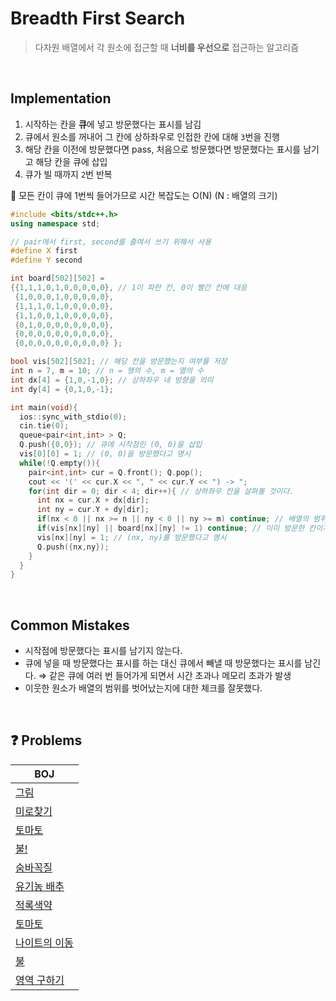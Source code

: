 # Breadth First Search

> 다차원 배열에서 각 원소에 접근할 때 **너비를 우선으로** 접근하는 알고리즘

<br/>

## Implementation

1. 시작하는 칸을 **큐**에 넣고 방문했다는 표시를 남김
2. 큐에서 원소를 꺼내어 그 칸에 상하좌우로 인접한 칸에 대해 `3`번을 진행
3. 해당 칸을 이전에 방문했다면 pass, 처음으로 방문했다면 방문했다는 표시를 남기고 해당 칸을 큐에 삽입
4. 큐가 빌 때까지 `2`번 반복

💛 모든 칸이 큐에 1번씩 들어가므로 시간 복잡도는 O(N) (N : 배열의 크기)

```cpp
#include <bits/stdc++.h>
using namespace std;

// pair에서 first, second를 줄여서 쓰기 위해서 사용
#define X first
#define Y second

int board[502][502] =
{{1,1,1,0,1,0,0,0,0,0}, // 1이 파란 칸, 0이 빨간 칸에 대응
 {1,0,0,0,1,0,0,0,0,0},
 {1,1,1,0,1,0,0,0,0,0},
 {1,1,0,0,1,0,0,0,0,0},
 {0,1,0,0,0,0,0,0,0,0},
 {0,0,0,0,0,0,0,0,0,0},
 {0,0,0,0,0,0,0,0,0,0} };

bool vis[502][502]; // 해당 칸을 방문했는지 여부를 저장
int n = 7, m = 10; // n = 행의 수, m = 열의 수
int dx[4] = {1,0,-1,0}; // 상하좌우 네 방향을 의미
int dy[4] = {0,1,0,-1};

int main(void){
  ios::sync_with_stdio(0);
  cin.tie(0);
  queue<pair<int,int> > Q;
  Q.push({0,0}); // 큐에 시작점인 (0, 0)을 삽입
  vis[0][0] = 1; // (0, 0)을 방문했다고 명시
  while(!Q.empty()){
    pair<int,int> cur = Q.front(); Q.pop();
    cout << '(' << cur.X << ", " << cur.Y << ") -> ";
    for(int dir = 0; dir < 4; dir++){ // 상하좌우 칸을 살펴볼 것이다.
      int nx = cur.X + dx[dir];
      int ny = cur.Y + dy[dir];
      if(nx < 0 || nx >= n || ny < 0 || ny >= m) continue; // 배열의 범위 밖일 경우
      if(vis[nx][ny] || board[nx][ny] != 1) continue; // 이미 방문한 칸이거나 파란 칸이 아닐 경우
      vis[nx][ny] = 1; // (nx, ny)를 방문했다고 명시
      Q.push({nx,ny});
    }
  }
}
```

<br/>

## Common Mistakes

- 시작점에 방문했다는 표시를 남기지 않는다.
- 큐에 넣을 때 방문했다는 표시를 하는 대신 큐에서 빼낼 때 방문했다는 표시를 남긴다.
  ⇒ 같은 큐에 여러 번 들어가게 되면서 시간 초과나 메모리 초과가 발생
- 이웃한 원소가 배열의 범위를 벗어났는지에 대한 체크를 잘못했다.

<br/>

## ❓ Problems

| BOJ                                                                             |
| ------------------------------------------------------------------------------- |
| [그림](https://github.com/eunnbi/algorithm/blob/main/bfs/BOJ/1926.cpp)          |
| [미로찾기](https://github.com/eunnbi/algorithm/blob/main/bfs/BOJ/2178.cpp)      |
| [토마토](https://github.com/eunnbi/algorithm/blob/main/bfs/BOJ/7576.cpp)        |
| [불!](https://github.com/eunnbi/algorithm/blob/main/bfs/BOJ/4179.cpp)           |
| [숨바꼭질](https://github.com/eunnbi/algorithm/blob/main/bfs/BOJ/1697.cpps)     |
| [유기농 배추](https://github.com/eunnbi/algorithm/blob/main/bfs/BOJ/1012.cpp)   |
| [적록색약](https://github.com/eunnbi/algorithm/blob/main/bfs/BOJ/10026.cpp)     |
| [토마토](https://github.com/eunnbi/algorithm/blob/main/bfs/BOJ/7569.cpp)        |
| [나이트의 이동](https://github.com/eunnbi/algorithm/blob/main/bfs/BOJ/7562.cpp) |
| [불](https://github.com/eunnbi/algorithm/blob/main/bfs/BOJ/5427.cpp)            |
| [영역 구하기](https://github.com/eunnbi/algorithm/blob/main/bfs/BOJ/2583.cpp)   |
